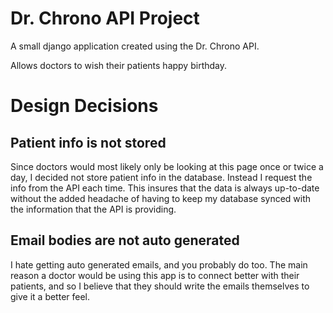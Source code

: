Dr. Chrono API Project
=======================

A small django application created using the Dr. Chrono API.

Allows doctors to wish their patients happy birthday.

Design Decisions
==================

Patient info is not stored
-------------------------------

Since doctors would most likely only be looking at this page once or twice a day, 
I decided not store patient info in the database.  Instead I request the info from the API 
each time.  This insures that the data is always up-to-date without the added headache of having to keep 
my database synced with the information that the API is providing.

Email bodies are not auto generated
-------------------------------------

I hate getting auto generated emails, and you probably do too.  The main reason 
a doctor would be using this app is to connect better with their patients, and so 
I believe that they should write the emails themselves to give it a better feel.
